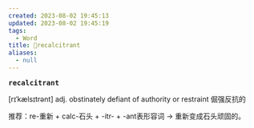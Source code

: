 ```yaml
---
created: 2023-08-02 19:45:13
updated: 2023-08-02 19:45:19
tags:
  - Word
title: 📖recalcitrant
aliases:
  - null
---
```


<pre><strong>recalcitrant</strong></pre>
[rɪˈkælsɪtrənt]
adj. obstinately defiant of authority or restraint 倔强反抗的

推荐：re-重新 + calc-石头 + -itr- + -ant表形容词 → 重新变成石头顽固的。